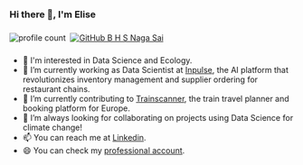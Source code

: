 ### Hi there 👋, I'm Elise

###
![profile count](https://komarev.com/ghpvc/?username=elise-chin&color=red)&nbsp;
[![GitHub B H S Naga Sai](https://img.shields.io/github/followers/elise-chin?label=follow&style=social)](https://github.com/elise-chin)&nbsp;
###

- 👀 I'm interested in Data Science and Ecology.
- 🍴 I’m currently working as Data Scientist at [Inpulse](https://en.inpulse.ai/?utm_source=google&utm_medium=cpc&utm_campaign=19646395340&utm_content=147401505522&utm_term=inpulse&gad_source=1&gclid=CjwKCAiAuYuvBhApEiwAzq_YiTIstCGdd3S8TyvLmLrvNlzqioGBtjihg7ejOacdMEjhFbDtpqw5SRoCxRgQAvD_BwE), the AI platform that revolutionizes inventory management and supplier ordering for restaurant chains.
- 🚂 I’m currently contributing to [Trainscanner](https://www.train-scanner.com/), the train travel planner and booking platform for Europe.
- 👯 I’m always looking for collaborating on projects using Data Science for climate change!
- 📫 You can reach me at [Linkedin](https://fr.linkedin.com/in/elise-chin).
- 😄 You can check my [professional account](https://github.com/elise-inpulse).


<!--
**elise-chin/elise-chin** is a ✨ _special_ ✨ repository because its `README.md` (this file) appears on your GitHub profile.



Here are some ideas to get you started:

- 🔭 I’m currently working on ...
- 🌱 I’m currently learning ...
- 👯 I’m looking to collaborate on ...
- 🤔 I’m looking for help with ...
- 💬 Ask me about ...
- 📫 How to reach me: ...
- 😄 Pronouns: ...
- ⚡ Fun fact: ...
-->
